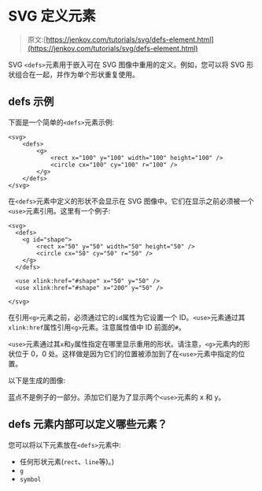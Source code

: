# SVG 定义元素

> 原文:[https://jenkov.com/tutorials/svg/defs-element.html](https://jenkov.com/tutorials/svg/defs-element.html)

SVG `<defs>`元素用于嵌入可在 SVG 图像中重用的定义。例如，您可以将 SVG 形状组合在一起，并作为单个形状重复使用。

## defs 示例

下面是一个简单的`<defs>`元素示例:

```
<svg>
    <defs>
        <g>
            <rect x="100" y="100" width="100" height="100" />
            <circle cx="100" cy="100" r="100" />
        </g>
    </defs>
</svg>

```

在`<defs>`元素中定义的形状不会显示在 SVG 图像中。它们在显示之前必须被一个`<use>`元素引用。这里有一个例子:

```
<svg>
  <defs>
    <g id="shape">
        <rect x="50" y="50" width="50" height="50" />
        <circle cx="50" cy="50" r="50" />
    </g>
  </defs>

  <use xlink:href="#shape" x="50" y="50" />
  <use xlink:href="#shape" x="200" y="50" />

</svg>

```

在引用`<g>`元素之前，必须通过它的`id`属性为它设置一个 ID。`<use>`元素通过其`xlink:href`属性引用`<g>`元素。注意属性值中 ID 前面的`#`。

`<use>`元素通过其`x`和`y`属性指定在哪里显示重用的形状。请注意，`<g>`元素内的形状位于 0，0 处。这样做是因为它们的位置被添加到了在`<use>`元素中指定的位置。

以下是生成的图像:

蓝点不是例子的一部分。添加它们是为了显示两个`<use>`元素的 x 和 y。

## defs 元素内部可以定义哪些元素？

您可以将以下元素放在`<defs>`元素中:

*   任何形状元素(`rect`、`line`等)。)
*   `g`
*   `symbol`